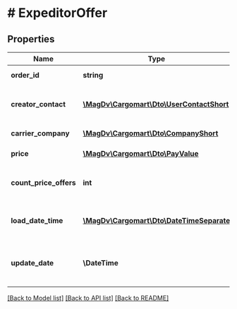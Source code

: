 # # ExpeditorOffer

## Properties

Name | Type | Description | Notes
------------ | ------------- | ------------- | -------------
**order_id** | **string** | Идентификатор заказа |
**creator_contact** | [**\MagDv\Cargomart\Dto\UserContactShort**](.md) | Контакт пользователя, оставившего предложение | [optional]
**carrier_company** | [**\MagDv\Cargomart\Dto\CompanyShort**](.md) | Компания перевозчика | [optional]
**price** | [**\MagDv\Cargomart\Dto\PayValue**](.md) | Предложенный объект цены |
**count_price_offers** | **int** | Счетчик похожих цен по одному заказу |
**load_date_time** | [**\MagDv\Cargomart\Dto\DateTimeSeparate**](DateTimeSeparate.md) | Дата и время погрузки, предложенная перевозчиком | [optional]
**update_date** | **\DateTime** | Дата последнего изменения цены в предложении |

[[Back to Model list]](../../README.md#models) [[Back to API list]](../../README.md#endpoints) [[Back to README]](../../README.md)
